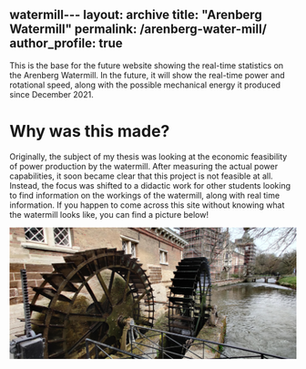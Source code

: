 watermill---
layout: archive
title: "Arenberg Watermill"
permalink: /arenberg-water-mill/
author_profile: true
---

This is the base for the future website showing the real-time statistics on the Arenberg Watermill. In the future, it will show the real-time power and rotational speed, along with the possible mechanical energy it produced since December 2021.

Why was this made?
======
Originally, the subject of my thesis was looking at the economic feasibility of power production by the watermill. After measuring the actual power capabilities, it soon became clear that this project is not feasible at all. Instead, the focus was shifted to a didactic work for other students looking to find information on the workings of the watermill, along with real time information. If you happen to come across this site without knowing what the watermill looks like, you can find a picture below!

![Arenberg Watermill](/images/watermill_arenberg.jpg)
